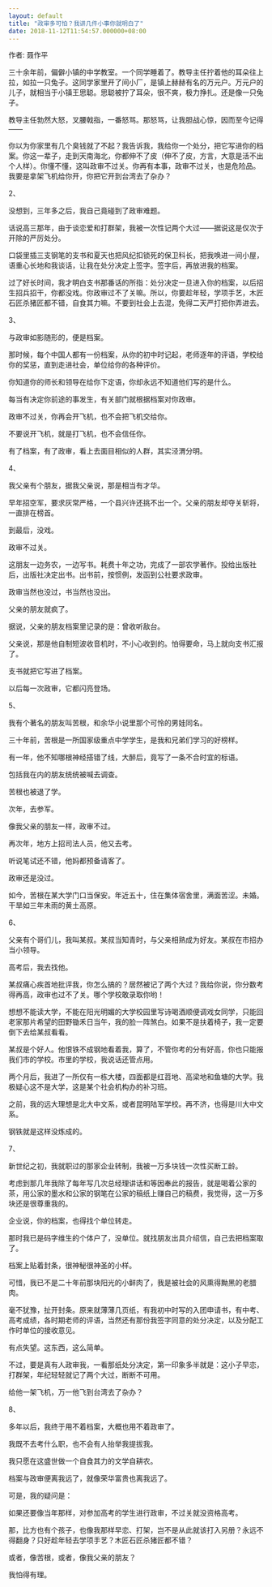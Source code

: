 ```yaml
---
layout: default
title: "政审多可怕？我讲几件小事你就明白了"
date: 2018-11-12T11:54:57.000000+08:00
---
```


作者: 聂作平

三十余年前，偏僻小镇的中学教室。一个同学睡着了。教导主任拧着他的耳朵往上拉，如拉一只兔子。这同学家里开了间小厂，是镇上赫赫有名的万元户。万元户的儿子，就相当于小镇王思聪。思聪被拧了耳朵，很不爽，极力挣扎。还是像一只兔子。

教导主任勃然大怒，叉腰戟指，一番怒骂。那怒骂，让我胆战心惊，因而至今记得——

你以为你家里有几个臭钱就了不起？我告诉我，我给你一个处分，把它写进你的档案。你这一辈子，走到天南海北，你都伸不了皮（伸不了皮，方言，大意是活不出个人样）。你懂不懂，这叫政审不过关。你再有本事，政审不过关，也是危险品。我要是拿架飞机给你开，你把它开到台湾去了杂办？

2、

没想到，三年多之后，我自己竟碰到了政审难题。

话说高三那年，由于谈恋爱和打群架，我被一次性记两个大过——据说这是仅次于开除的严厉处分。

口袋里插三支钢笔的支书和夏天也把风纪扣锁死的保卫科长，把我唤进一间小屋，语重心长地和我谈话，让我在处分决定上签字。签字后，再放进我的档案。

过了好长时间，我才明白支书那番话的所指：处分决定一旦进入你的档案，以后招生招兵招干，你都没戏。你政审过不了关嘛。所以，你要趁年轻，学项手艺，木匠石匠杀猪匠都不错，自食其力嘛。不要到社会上去混，免得二天严打把你弄进去。

3、

与政审如影随形的，便是档案。

那时候，每个中国人都有一份档案，从你的初中时记起，老师逐年的评语，学校给你的奖惩，直到走进社会，单位给你的各种评价。

你知道你的师长和领导在给你下定语，你却永远不知道他们写的是什么。

每当有决定你前途的事发生，有关部门就根据档案对你政审。

政审不过关，你再会开飞机，也不会把飞机交给你。

不要说开飞机，就是打飞机，也不会信任你。

有了档案，有了政审，看上去面目相似的人群，其实泾渭分明。

4、

我父亲有个朋友，据我父亲说，那是相当有才华。

早年招空军，要求灰常严格，一个县兴许还挑不出一个。父亲的朋友却夺关斩将，一直排在榜首。

到最后，没戏。

政审不过关。

这朋友一边务农，一边写书。耗费十年之功，完成了一部农学著作。投给出版社后，出版社决定出书。出书前，按惯例，发函到公社要求政审。

政审当然也没过，书当然也没出。

父亲的朋友就疯了。

据说，父亲的朋友档案里记录的是：曾收听敌台。

父亲说，那是他自制短波收音机时，不小心收到的。怕得要命，马上就向支书汇报了。

支书就把它写进了档案。

以后每一次政审，它都闪亮登场。

5、

我有个著名的朋友叫苦根，和余华小说里那个可怜的男娃同名。

三十年前，苦根是一所国家级重点中学学生，是我和兄弟们学习的好榜样。

有一年，他不知哪根神经搭错了线，大醉后，竟写了一条不合时宜的标语。

包括我在内的朋友统统被喊去调查。

苦根也被退了学。

次年，去参军。

像我父亲的朋友一样，政审不过。

再次年，地方上招司法人员，他又去考。

听说笔试还不错，他妈都预备请客了。

政审还是没过。

如今，苦根在某大学门口当保安。年近五十，住在集体宿舍里，满面苦涩。未婚。干旱如三年未雨的黄土高原。

6、

父亲有个哥们儿，我叫某叔。某叔当知青时，与父亲相熟成为好友。某叔在市招办当小领导。

高考后，我去找他。

某叔痛心疾首地批评我，你怎么搞的？居然被记了两个大过？我给你说，你分数考得再高，政审也过不了关。哪个学校敢录取你哟！

想想不能读大学，不能在阳光明媚的大学校园里写诗喝酒顺便调戏女同学，只能回老家那片希望的田野锄禾日当午，我的脸一阵煞白。如果不是扶着椅子，我一定要倒下去给某叔看看。

某叔是个好人。他恨铁不成钢地看着我，算了，不管你考的分有好高，你也只能报我们市的学校。市里的学校，我说话还管点用。

两个月后，我进了一所仅有一栋大楼，四面都是红苕地、高梁地和鱼塘的大学。我极疑心这不是大学，这是某个社会机构办的补习班。

之前，我的远大理想是北大中文系，或者昆明陆军学校。再不济，也得是川大中文系。

钢铁就是这样没炼成的。

7、

新世纪之初，我就职过的那家企业转制，我被一万多块钱一次性买断工龄。

考虑到那几年我除了每年写几次总经理讲话和等因奉此的报告，就是喝着公家的茶，用公家的墨水和公家的钢笔在公家的稿纸上赚自己的稿费，我觉得，这一万多块还是很尊重我的。

企业说，你的档案，也得找个单位转走。

那时我已是码字维生的个体户了，没单位。就找朋友出具介绍信，自己去把档案取了。

档案上贴着封条，很神秘很神圣的小样。

可惜，我已不是二十年前那块阳光的小鲜肉了，我是被社会的风熏得黝黑的老腊肉。

毫不犹豫，扯开封条。原来就薄薄几页纸，有我初中时写的入团申请书，有中考、高考成绩，各时期老师的评语，当然还有那份我签字同意的处分决定，以及分配工作时单位的接收意见。

有点失望。这东西，这么简单。

不过，要是真有人政审我，一看那纸处分决定，第一印象多半就是：这小子早恋，打群架，年纪轻轻就记了两个大过，断断不可用。

给他一架飞机，万一他飞到台湾去了杂办？

8、

多年以后，我终于用不着档案，大概也用不着政审了。

我既不去考什么职，也不会有人抬举我提拔我。

我只愿在这盛世做一个自食其力的文学自耕农。

档案与政审便离我远了，就像荣华富贵也离我远了。

可是，我的疑问是：

如果还要像当年那样，对参加高考的学生进行政审，不过关就没资格高考。

那，比方也有个孩子，也像我那样早恋、打架，岂不是从此就该打入另册？永远不得翻身？只好趁年轻去学项手艺？木匠石匠杀猪匠都不错？

或者，像苦根，或者，像我父亲的朋友？

我怕得有理。


